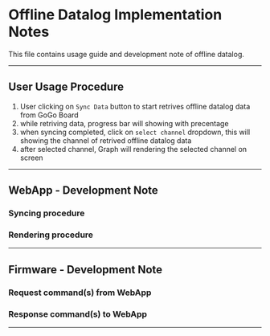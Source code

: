 # Offline Datalog Implementation Notes
This file contains usage guide and development note of offline datalog.

---
## User Usage Procedure
1. User clicking on `Sync Data` button to start retrives offline datalog data from GoGo Board
2. while retriving data, progress bar will showing with precentage
3. when syncing completed, click on `select channel` dropdown, this will showing the channel of retrived offline datalog data
4. after selected channel, Graph will rendering the selected channel on screen
---

## WebApp - Development Note
### Syncing procedure

### Rendering procedure

---
## Firmware - Development Note
### Request command(s) from WebApp
### Response command(s) to WebApp
---
